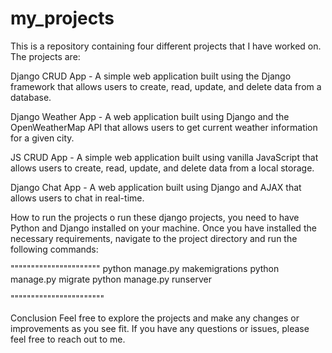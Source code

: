 # my_projects
This is a repository containing four different projects that I have worked on. The projects are:

Django CRUD App - A simple web application built using the Django framework that allows users to create, read, update, and delete data from a database.

Django Weather App - A web application built using Django and the OpenWeatherMap API that allows users to get current weather information for a given city.

JS CRUD App - A simple web application built using vanilla JavaScript that allows users to create, read, update, and delete data from a local storage.

Django Chat App - A web application built using Django and AJAX that allows users to chat in real-time.


How to run the projects
o run these django projects, you need to have Python and Django installed on your machine. 
Once you have installed the necessary requirements, navigate to the project directory and run the following commands:

""""""""""""""""""""""
python manage.py makemigrations
python manage.py migrate
python manage.py runserver

"""""""""""""""""""""""

Conclusion
Feel free to explore the projects and make any changes or improvements as you see fit.
If you have any questions or issues, please feel free to reach out to me.
